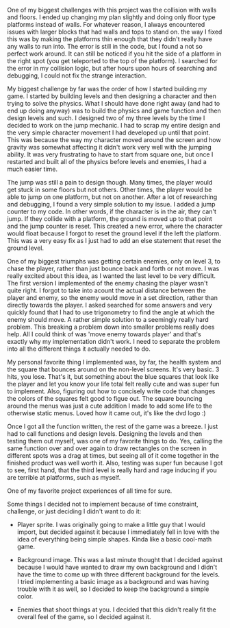 One of my biggest challenges with this project was the collision with walls and floors. 
I ended up changing my plan slightly and doing only floor type platforms instead of walls.
For whatever reason, I always encountered issues with larger blocks that had walls and tops to stand on.
the way I fixed this was by making the platforms thin enough that they didn't really have any walls to run into.
The error is still in the code, but I found a not so perfect work around. 
It can still be noticed if you hit the side of a platform in the right spot (you get teleported to the top of the platform).
I searched for the error in my collision logic, but after hours upon hours of searching and debugging, I could not fix the strange interaction.

My biggest challenge by far was the order of how I started building my game. 
I started by building levels and then designing a character and then trying to solve the physics.
What I should have done right away (and had to end up doing anyway) was to build the physics and game function and then design levels and such. 
I designed two of my three levels by the time I decided to work on the jump mechanic. 
I had to scrap my entire design and the very simple character movement I had developed up until that point.
This was because the way my character moved around the screen and how gravity was somewhat affecting it didn't work very well with the jumping ability.
It was very frustrating to have to start from square one, but once I restarted and built all of the physics before levels and enemies, I had a much easier time.

The jump was still a pain to design though.
Many times, the player would get stuck in some floors but not others. Other times, the player would be able to jump on one platform, but not on another.
After a lot of researching and debugging, I found a very simple solution to my issue. I added a jump counter to my code.
In other words, if the character is in the air, they can't jump. If they collide with a platform, the ground is moved up to that point and the jump counter is reset. 
This created a new error, where the character would float because I forgot to reset the ground level if the left the platform. 
This was a very easy fix as I just had to add an else statement that reset the ground level. 

One of my biggest triumphs was getting certain enemies, only on level 3, to chase the player, rather than just bounce back and forth or not move. 
I was really excited about this idea, as I wanted the last level to be very difficult. 
The first version I implemented of the enemy chasing the player wasn't quite right.
I forgot to take into acount the actual distance between the player and enemy, so the enemy would move in a set direction, rather than directly towards the player.
I asked searched for some answers and very quickly found that I had to use trigonometry to find the angle at which the enemy should move. 
A rather simple solution to a seemingly really hard problem.
This breaking a problem down into smaller problems really does help.
All I could think of was 'move enemy towards player' and that's exactly why my implementation didn't work. 
I need to separate the problem into all the different things it actually needed to do.

My personal favorite thing I implemented was, by far, the health system and the square that bounces around on the non-level screens. It's very basic. 3 hits, you lose. That's it, but something about the blue squares that look like the player and let you know your life total felt really cute and was super fun to implement. Also, figuring out how to concisely write code that changes the colors of the squares felt good to figue out. The square bouncing around the menus was just a cute addition I made to add some life to the otherwise static menus. Loved how it came out, it's like the dvd logo :)

Once I got all the function written, the rest of the game was a breeze. I just had to call functions and design levels. Designing the levels and then testing them out
myself, was one of my favorite things to do. Yes, calling the same function over and over again to draw rectangles on the screen in different spots was a drag at times,
but seeing all of it come together in the finished product was well worth it. Also, testing was super fun because I got to see, first hand, that the third level is really hard and rage inducing if you are terrible at platforms, such as myself.

One of my favorite project experiences of all time for sure.


Some things I decided not to implement because of time constraint, challenge, or just deciding I didn't want to do it:
- Player sprite. I was originally going to make a little guy that I would import, but decided against it because I immediately fell in love with the idea of everything being simple shapes. Kinda like a basic cool-math game.

- Background image. This was a last minute thought that I decided against because I would have wanted to draw my own background and I didn't have the time to come up with three different background for the levels. I tried implementing a basic image as a background and was having trouble with it as well, so I decided to keep the background a simple color.

- Enemies that shoot things at you. I decided that this didn't really fit the overall feel of the game, so I decided against it.